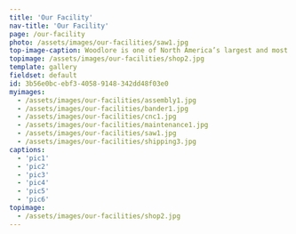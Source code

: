 ```yaml
---
title: 'Our Facility'
nav-title: 'Our Facility'
page: /our-facility
photo: /assets/images/our-facilities/saw1.jpg
top-image-caption: Woodlore is one of North America’s largest and most efficient outsourced manufacturers of laminate casegoods.Our 140,000 sq. ft. facility utilizes state-of-the-art equipment and automated processes that are supported by our proprietary resource planning software. Combined with Woodlore’s highly trained workforce, we can deliver unmatched quality in accelerated lead times.
topimage: /assets/images/our-facilities/shop2.jpg
template: gallery
fieldset: default
id: 3b56e0bc-ebf3-4058-9148-342dd48f03e0
myimages:
  - /assets/images/our-facilities/assembly1.jpg
  - /assets/images/our-facilities/bander1.jpg
  - /assets/images/our-facilities/cnc1.jpg
  - /assets/images/our-facilities/maintenance1.jpg
  - /assets/images/our-facilities/saw1.jpg
  - /assets/images/our-facilities/shipping3.jpg
captions:
  - 'pic1'
  - 'pic2'
  - 'pic3'
  - 'pic4'
  - 'pic5'
  - 'pic6'
topimage:
  - /assets/images/our-facilities/shop2.jpg
---
```

